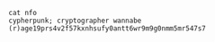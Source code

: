 ```
cat nfo
cypherpunk; cryptographer wannabe
(r)age19prs4v2f57kxnhsufy0antt6wr9m9g0nmm5mr547s7
```

<!--
**1dotd4/1dotd4** is a ✨ _special_ ✨ repository because its `README.md` (this file) appears on your GitHub profile.

Here are some ideas to get you started:

- 🔭 I’m currently working on ...
- 🌱 I’m currently learning ...
- 👯 I’m looking to collaborate on ...
- 🤔 I’m looking for help with ...
- 💬 Ask me about ...
- 📫 How to reach me: ...
- 😄 Pronouns: ...
- ⚡ Fun fact: ...
-->
